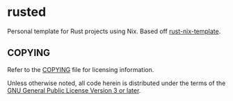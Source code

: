 # rusted

Personal template for Rust projects using Nix.
Based off [rust-nix-template](https://github.com/srid/rust-nix-template).

## COPYING

Refer to the [COPYING](./COPYING) file for licensing information.

Unless otherwise noted, all code herein is distributed under the terms of the
[GNU General Public License Version 3 or later](https://www.gnu.org/licenses/gpl-3.0.en.html).

